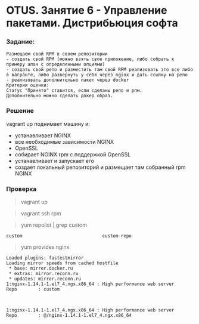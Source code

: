 # OTUS. Занятие 6 - Управление пакетами. Дистрибьюция софта 

### Задание:
```
Размещаем свой RPM в своем репозитории
- создать свой RPM (можно взять свое приложение, либо собрать к примеру апач с определенными опциями)
- создать свой репо и разместить там свой RPM реализовать это все либо в вагранте, либо развернуть у себя через nginx и дать ссылку на репо
- реализовать дополнительно пакет через docker
Критерии оценки:
Статус "Принято" ставится, если сделаны репо и рпм.
Дополнительно можно сделать докер образ.
```

### Решение
vagrant up поднимает машину и:
- устанавливает NGINX
- все необходимые зависимости NGINX
- OpenSSL
- собирает NGINX rpm с поддержкой OpenSSL
- устанавливает и запускает его
- создает локальный репозиторий и размещает там собранный rpm NGINX

### Проверка
> vagrant up

> vagrant ssh rpm

> yum repolist | grep custom
```
custom                              custom-repo 
```
> yum provides nginx
```
Loaded plugins: fastestmirror
Loading mirror speeds from cached hostfile
 * base: mirror.docker.ru
 * extras: mirror.reconn.ru
 * updates: mirror.reconn.ru
1:nginx-1.14.1-1.el7_4.ngx.x86_64 : High performance web server
Repo        : custom



1:nginx-1.14.1-1.el7_4.ngx.x86_64 : High performance web server
Repo        : @/nginx-1.14.1-1.el7_4.ngx.x86_64
```